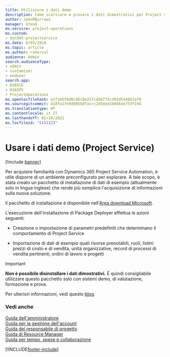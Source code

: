 ```yaml
---
title: Utilizzare i dati demo
description: Come scaricare e provare i dati dimostrativi per Project Service Automation.
author: JohnPBurrows
manager: kfend
ms.service: project-operations
ms.custom:
- dyn365-projectservice
ms.date: 8/03/2018
ms.topic: article
ms.author: ruhercul
audience: Admin
search.audienceType:
- admin
- customizer
- enduser
search.app:
- D365CE
- D365PS
- ProjectOperations
ms.openlocfilehash: e1f3ebf8d0cd6c8e25fcab6775cd92d544867af8
ms.sourcegitcommit: 418fa1fe9d605b8faccc2d5dee1b04b4e753f194
ms.translationtype: HT
ms.contentlocale: it-IT
ms.lasthandoff: 02/10/2021
ms.locfileid: "5151123"
---
```

# <a name="experiment-with-demo-data-project-service"></a>Usare i dati demo (Project Service)

[!include [banner](../includes/psa-now-project-operations.md)]

Per acquisire familiarità con Dynamics 365 Project Service Automation, è utile disporre di un ambiente preconfigurato per esplorare. A tale scopo, è stata creato un pacchetto di installazione di dati di esempio (attualmente solo in lingua inglese) che rende più semplice l'acquisizione di informazioni sulla nuova soluzione. 

Il pacchetto di installazione è disponibile nell'[Area download Microsoft](https://go.microsoft.com/fwlink/?linkid=859966).  

L'esecuzione dell'installazione di Package Deployer effettua le azioni seguenti: 
  
-   Creazione o impostazione di parametri predefiniti che determinano il comportamento di Project Service  
  
-   Importazione di dati di esempio quali risorse prenotabili, ruoli, listini prezzi di costo e di vendita, unità organizzative, record di processi di vendita pertinenti, ordini di lavoro e progetti    
  
> [!IMPORTANT]
> **Non è possibile disinstallare i dati dimostrativi.** È quindi consigliabile utilizzare questo pacchetto solo con sistemi demo, di valutazione, formazione e prova.

Per ulteriori informazioni, vedi questo [blog](https://blogs.msdn.microsoft.com/crm/2017/10/24/microsoft-dynamics-365-for-field-service-and-project-service-automation-sample-data).





  
### <a name="see-also"></a>Vedi anche  
 [Guida dell'amministratore](../psa/admin-guide.md)   
 [Guida per la gestione dell'account](../psa/account-manager-guide.md)   
 [Guida del responsabile di progetto](../psa/project-manager-guide.md)   
 [Guida di Resource Manager](../psa/resource-manager-guide.md)   
 [Guida per tempo, spese e collaborazione](../psa/time-expense-collaboration-guide.md)


[!INCLUDE[footer-include](../includes/footer-banner.md)]
